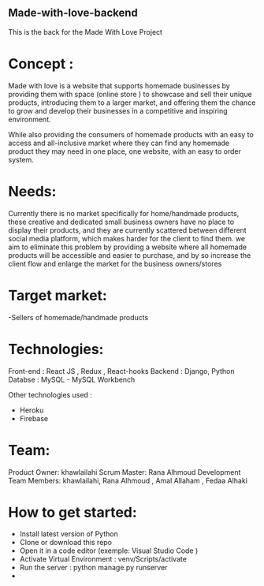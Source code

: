 ## Made-with-love-backend
This is the back for the Made With Love Project 
# Concept : 
Made with love is a website that supports homemade businesses by providing them with space (online store ) to showcase and sell their unique products, introducing them to a larger market, and offering them the chance to grow and develop their businesses in a competitive and inspiring environment.

While also providing the consumers of homemade products with an easy to access and all-inclusive market where they can find any homemade product they may need in one place, one website, with an easy to order system.

# Needs:
Currently there is no market specifically for home/handmade products, these creative and dedicated small business owners have no place to display their products, and they are currently scattered between different social media platform, which makes harder for the client to find them.
we aim to eliminate this problem by providing a website where all homemade products will be accessible and easier to purchase, and by so increase the client flow and enlarge the market for the business owners/stores

# Target market:
-Sellers of homemade/handmade products

# Technologies:

Front-end : React JS , Redux , React-hooks
Backend : Django, Python
Databse : MySQL - MySQL Workbench 

Other technologies used :
- Heroku
- Firebase 



# Team:
Product Owner: khawlailahi 
Scrum Master: Rana Alhmoud
Development Team Members: khawlailahi, Rana Alhmoud , Amal Allaham , Fedaa Alhaki

# How to get started:
- Install latest version of Python 
- Clone or download this repo 
- Open it in a code editor (exemple: Visual Studio Code ) 
- Activate Virtual Environment : venv/Scripts/activate 
- Run the server : python manage.py runserver
- 

